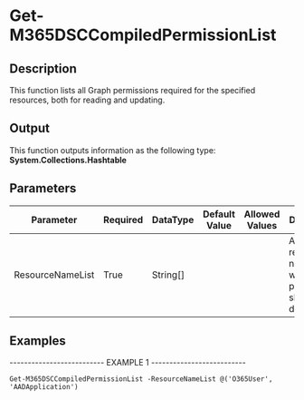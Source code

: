 ﻿# Get-M365DSCCompiledPermissionList

## Description

This function lists all Graph permissions required for the specified resources,
both for reading and updating.

## Output

This function outputs information as the following type:
**System.Collections.Hashtable**

## Parameters

| Parameter | Required | DataType | Default Value | Allowed Values | Description |
| --- | --- | --- | --- | --- | --- |
| ResourceNameList | True | String[] |  |  | An array of resource names for which the permissions should be determined. |

## Examples

-------------------------- EXAMPLE 1 --------------------------

`Get-M365DSCCompiledPermissionList -ResourceNameList @('O365User', 'AADApplication')`




